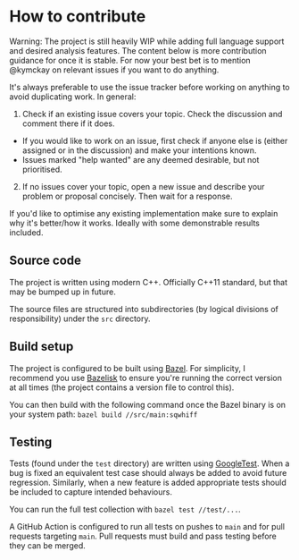 # How to contribute

Warning: The project is still heavily WIP while adding full language support and desired analysis features. The content below is more contribution guidance for once it is stable. For now your best bet is to mention @kymckay on relevant issues if you want to do anything.

It's always preferable to use the issue tracker before working on anything to avoid duplicating work. In general:

1. Check if an existing issue covers your topic. Check the discussion and comment there if it does.
  - If you would like to work on an issue, first check if anyone else is (either assigned or in the discussion) and make your intentions known.
  - Issues marked "help wanted" are any deemed desirable, but not prioritised.
2. If no issues cover your topic, open a new issue and describe your problem or proposal concisely. Then wait for a response.

If you'd like to optimise any existing implementation make sure to explain why it's better/how it works. Ideally with some demonstrable results included.

## Source code

The project is written using modern C++. Officially C++11 standard, but that may be bumped up in future.

The source files are structured into subdirectories (by logical divisions of responsibility) under the `src` directory.

## Build setup

The project is configured to be built using [Bazel]. For simplicity, I recommend you use [Bazelisk] to ensure you're running the correct version at all times (the project contains a version file to control this).

You can then build with the following command once the Bazel binary is on your system path: `bazel build //src/main:sqwhiff`

## Testing

Tests (found under the `test` directory) are written using [GoogleTest]. When a bug is fixed an equivalent test case should always be added to avoid future regression. Similarly, when a new feature is added appropriate tests should be included to capture intended behaviours.

You can run the full test collection with `bazel test //test/...`.

A GitHub Action is configured to run all tests on pushes to `main` and for pull requests targeting `main`. Pull requests must build and pass testing before they can be merged.

[Bazel]: https://www.bazel.build
[Bazelisk]: https://github.com/bazelbuild/bazelisk
[GoogleTest]: https://github.com/google/googletest
